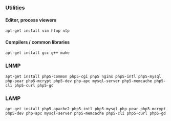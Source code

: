 ### Utilities

#### Editor, process viewers
    apt-get install vim htop ntp

#### Compilers / common libraries
    apt-get install gcc g++ make

### LNMP

    apt-get install php5-common php5-cgi php5 nginx php5-intl php5-mysql php-pear php5-mcrypt php5-dev php-apc mysql-server php5-memcache php5-cli php5-curl php5-gd 


### LAMP

    apt-get install php5 apache2 php5-intl php5-mysql php-pear php5-mcrypt php5-dev php-apc mysql-server php5-memcache php5-cli php5-curl php5-gd 





